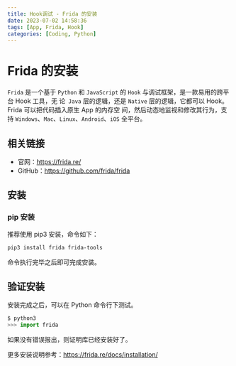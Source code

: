 ```yaml
---
title: Hook调试 - Frida 的安装
date: 2023-07-02 14:58:36
tags: [App, Frida, Hook]
categories: [Coding, Python]
---
```


Frida 的安装
=========

`Frida` 是一个基于 `Python` 和 `JavaScript` 的 `Hook` 与调试框架，是一款易用的跨平台 Hook 工具，无 论` Java` 层的逻辑，还是 `Native` 层的逻辑，它都可以 Hook。Frida 可以把代码插入原生 App 的内存空 间，然后动态地监视和修改其行为，支持 `Windows`、`Mac`、`Linux`、`Android`、`iOS` 全平台。

相关链接
---------------------------------------------------------------

*   官网：<https://frida.re/>
*   GitHub：<https://github.com/frida/frida>

安装
-----------------------------------------

### pip 安装

推荐使用 pip3 安装，命令如下：

```bash
pip3 install frida frida-tools
```

命令执行完毕之后即可完成安装。

验证安装
---------------------------------------------------------------

安装完成之后，可以在 Python 命令行下测试。

```python
$ python3
>>> import frida
```

如果没有错误报出，则证明库已经安装好了。

更多安装说明参考：<https://frida.re/docs/installation/>



